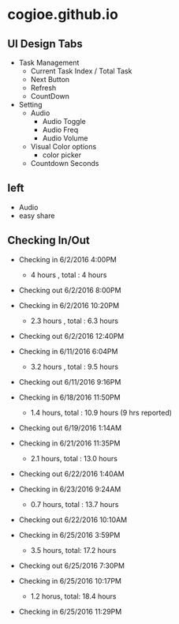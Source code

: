 # cogioe.github.io

## UI Design Tabs

* Task Management
  * Current Task Index / Total Task
  *   Next Button
  *   Refresh
  *   CountDown
* Setting
  * Audio
    * Audio Toggle
    * Audio Freq
    * Audio Volume
  * Visual Color options
    * color picker
  * Countdown Seconds

## left
  * Audio
  * easy share

## Checking In/Out

- Checking in 6/2/2016 4:00PM
  - 4 hours  , total : 4 hours
- Checking out 6/2/2016 8:00PM

- Checking in 6/2/2016 10:20PM
  - 2.3 hours , total :  6.3 hours
- Checking out 6/2/2016 12:40PM

- Checking in 6/11/2016 6:04PM
  - 3.2 hours , total :  9.5 hours
- Checking out 6/11/2016 9:16PM

- Checking in 6/18/2016 11:50PM
  - 1.4 hours, total : 10.9 hours (9 hrs reported)
- Checking out 6/19/2016 1:14AM

- Checking in 6/21/2016 11:35PM
  - 2.1 hours, total : 13.0 hours
- Checking out 6/22/2016 1:40AM

- Checking in 6/23/2016 9:24AM
  - 0.7 hours, total : 13.7 hours
- Checking out 6/22/2016 10:10AM

- Checking in 6/25/2016 3:59PM
  - 3.5 hours, total: 17.2 hours
- Checking out 6/25/2016 7:30PM

- Checking in 6/25/2016 10:17PM
  - 1.2 horus, total: 18.4 hours
- Checking in 6/25/2016 11:29PM
